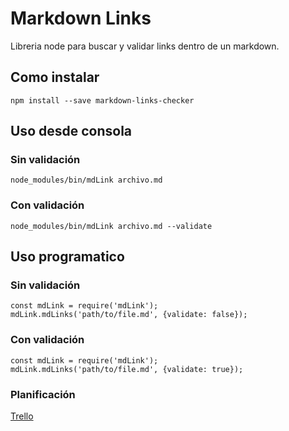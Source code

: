 # Markdown Links
Libreria node para buscar y validar links dentro de un markdown.

## Como instalar
```
npm install --save markdown-links-checker
```

## Uso desde consola

### Sin validación
``` [javascript]
node_modules/bin/mdLink archivo.md
```

### Con validación
``` [javascript]
node_modules/bin/mdLink archivo.md --validate
```

## Uso programatico

### Sin validación
``` [javascript]
const mdLink = require('mdLink');
mdLink.mdLinks('path/to/file.md', {validate: false});
```

### Con validación
``` [javascript]
const mdLink = require('mdLink');
mdLink.mdLinks('path/to/file.md', {validate: true});
```

### Planificación
[Trello](https://trello.com/b/RSzD8Vg5/markdown-links)